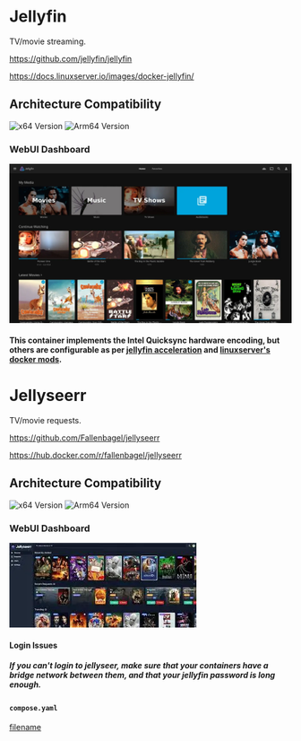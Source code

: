 # Jellyfin

TV/movie streaming.

<https://github.com/jellyfin/jellyfin>

<https://docs.linuxserver.io/images/docker-jellyfin/>

## Architecture Compatibility

![x64 Version](https://img.shields.io/docker/v/linuxserver/jellyfin/latest?arch=amd64&label=x64) ![Arm64 Version](https://img.shields.io/docker/v/linuxserver/jellyfin/latest?arch=arm64&label=arm64)

### WebUI Dashboard

![Jellyfin UI](../../resources/screenshots/jellyfin.webp)

#### This container implements the Intel Quicksync hardware encoding, but others are configurable as per [jellyfin acceleration](https://docs.linuxserver.io/images/docker-jellyfin/#hardware-acceleration-enhancements) and [linuxserver's docker mods](https://mods.linuxserver.io/?mod=jellyfin).

# Jellyseerr

TV/movie requests.

<https://github.com/Fallenbagel/jellyseerr>

<https://hub.docker.com/r/fallenbagel/jellyseerr>

## Architecture Compatibility

![x64 Version](https://img.shields.io/docker/v/fallenbagel/jellyseerr/latest?arch=amd64&label=x64) ![Arm64 Version](https://img.shields.io/docker/v/fallenbagel/jellyseerr/latest?arch=arm64&label=arm64)

### WebUI Dashboard

![Jellyseerr UI](../../resources/screenshots/jellyseerr.webp)

#### Login Issues

##### If you can't login to jellyseer, make sure that your containers have a bridge network between them, and that your jellyfin password is long enough.

#### `compose.yaml`

[filename](compose.yaml ':include :type=code')